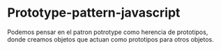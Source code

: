Prototype-pattern-javascript
====================================
Podemos pensar en el patron potrotype como herencia de prototipos, donde creamos objetos que actuan como prototipos para otros objetos. 
